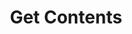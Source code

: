 ---
title: Get Contents
excerpt: |-
  List of contents created by user (with pagination).

  Required scopes:
  + **read**
api:
  file: lolzteam-public-api-forum.json
  operationId: ProfilePosts.Contents
deprecated: false
hidden: false
metadata:
  title: ''
  description: ''
  robots: index
next:
  description: ''
---